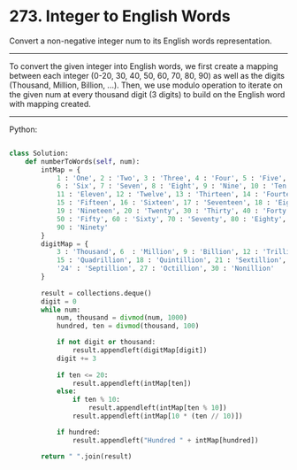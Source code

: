 # 273. Integer to English Words

Convert a non-negative integer num to its English words representation.

---

To convert the given integer into English words, we first create a mapping
between each integer (0-20, 30, 40, 50, 60, 70, 80, 90) as well as the digits
(Thousand, Million, Billion, ...). Then, we use modulo operation to iterate on
the given num at every thousand digit (3 digits) to build on the English word
with mapping created.

---

Python:

```python

class Solution:
    def numberToWords(self, num):
        intMap = {
            1 : 'One', 2 : 'Two', 3 : 'Three', 4 : 'Four', 5 : 'Five',
            6 : 'Six', 7 : 'Seven', 8 : 'Eight', 9 : 'Nine', 10 : 'Ten',
            11 : 'Eleven', 12 : 'Twelve', 13 : 'Thirteen', 14 : 'Fourteen',
            15 : 'Fifteen', 16 : 'Sixteen', 17 : 'Seventeen', 18 : 'Eighteen',
            19 : 'Nineteen', 20 : 'Twenty', 30 : 'Thirty', 40 : 'Forty',
            50 : 'Fifty', 60 : 'Sixty', 70 : 'Seventy', 80 : 'Eighty',
            90 : 'Ninety'
        }
        digitMap = {
            3 : 'Thousand', 6  : 'Million', 9 : 'Billion', 12 : 'Trillion',
            15 : 'Quadrillion', 18 : 'Quintillion', 21 : 'Sextillion',
            '24' : 'Septillion', 27 : 'Octillion', 30 : 'Nonillion'
        }
        
        result = collections.deque()
        digit = 0
        while num:
            num, thousand = divmod(num, 1000)
            hundred, ten = divmod(thousand, 100)

            if not digit or thousand:
                result.appendleft(digitMap[digit])
            digit += 3
            
            if ten <= 20:
                result.appendleft(intMap[ten])
            else:
                if ten % 10:
                    result.appendleft(intMap[ten % 10])
                result.appendleft(intMap[10 * (ten // 10)])

            if hundred:
                result.appendleft("Hundred " + intMap[hundred])

        return " ".join(result)
```
